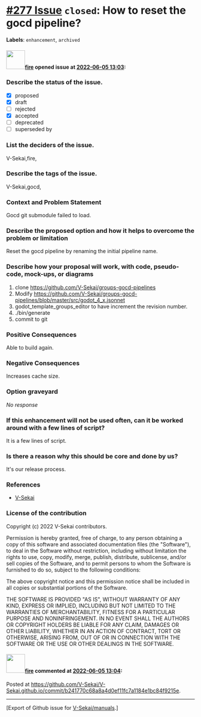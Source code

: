 # [\#277 Issue](https://github.com/V-Sekai/manuals/issues/277) `closed`: How to reset the gocd pipeline?
**Labels**: `enhancement`, `archived`


#### <img src="https://avatars.githubusercontent.com/u/32321?u=c2e06a3d2b49a467aa907e54aa259516440267cc&v=4" width="50">[fire](https://github.com/fire) opened issue at [2022-06-05 13:03](https://github.com/V-Sekai/manuals/issues/277):

### Describe the status of the issue.

- [X] proposed
- [X] draft
- [ ] rejected
- [X] accepted
- [ ] deprecated
- [ ] superseded by

### List the deciders of the issue.

V-Sekai,fire,

### Describe the tags of the issue.

V-Sekai,gocd,

### Context and Problem Statement

Gocd git submodule failed to load.

### Describe the proposed option and how it helps to overcome the problem or limitation

Reset the gocd pipeline by renaming the initial pipeline name.

### Describe how your proposal will work, with code, pseudo-code, mock-ups, or diagrams

1. clone https://github.com/V-Sekai/groups-gocd-pipelines
2. Modify https://github.com/V-Sekai/groups-gocd-pipelines/blob/master/src/godot_4_x.jsonnet
3. godot_template_groups_editor  to have increment the revision number.
4. ./bin/generate
5. commit to git

### Positive Consequences

Able to build again.

### Negative Consequences

Increases cache size.

### Option graveyard

_No response_

### If this enhancement will not be used often, can it be worked around with a few lines of script?

It is a few lines of script.

### Is there a reason why this should be core and done by us?

It's our release process.

### References

- [V-Sekai](https://v-sekai.org/)


### License of the contribution

Copyright (c) 2022 V-Sekai contributors.

Permission is hereby granted, free of charge, to any person obtaining a copy of this software and associated documentation files (the "Software"), to deal in the Software without restriction, including without limitation the rights to use, copy, modify, merge, publish, distribute, sublicense, and/or sell copies of the Software, and to permit persons to whom the Software is furnished to do so, subject to the following conditions:

The above copyright notice and this permission notice shall be included in all copies or substantial portions of the Software.

THE SOFTWARE IS PROVIDED "AS IS", WITHOUT WARRANTY OF ANY KIND, EXPRESS OR IMPLIED, INCLUDING BUT NOT LIMITED TO THE WARRANTIES OF MERCHANTABILITY, FITNESS FOR A PARTICULAR PURPOSE AND NONINFRINGEMENT. IN NO EVENT SHALL THE AUTHORS OR COPYRIGHT HOLDERS BE LIABLE FOR ANY CLAIM, DAMAGES OR OTHER LIABILITY, WHETHER IN AN ACTION OF CONTRACT, TORT OR OTHERWISE, ARISING FROM, OUT OF OR IN CONNECTION WITH THE SOFTWARE OR THE USE OR OTHER DEALINGS IN THE SOFTWARE.


#### <img src="https://avatars.githubusercontent.com/u/32321?u=c2e06a3d2b49a467aa907e54aa259516440267cc&v=4" width="50">[fire](https://github.com/fire) commented at [2022-06-05 13:04](https://github.com/V-Sekai/manuals/issues/277#issuecomment-1146801075):

Posted at https://github.com/V-Sekai/V-Sekai.github.io/commit/b241770c68a8a4d0ef11fc7a1184e1bc84f9215e.


-------------------------------------------------------------------------------



[Export of Github issue for [V-Sekai/manuals](https://github.com/V-Sekai/manuals).]

